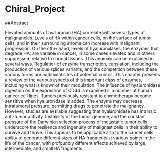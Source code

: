 # Chiral_Project




##Abstract

 Elevated amounts of hyaluronan (HA) correlate with several types of malignancies. Levels of HA within cancer cells, on the surface of tumor cells, and in their surrounding stroma can increase with malignant progression. On the other hand, levels of hyaluronidases, the enzymes that degrade HA, are variable in cancer, in some cases elevated and in others suppressed, relative to normal tissues. This anomaly can be explained in several ways. Regulation of enzyme transcription, translation, including the production of various splices variants, and the competition between these various forms are additional sites of potential control. This chapter presents a review of the various aspects of this important class of enzymes, including what is known of their modulation. The influence of hyaluronidase digestion on the expression of CD44 is examined in a number of human cancer cell lines. Tumors previously resistant to chemotherapy become sensitive when hyaluronidase is added. The enzyme may decrease intratumoral pressure, permitting drugs to penetrate the malignancy. However, studies are available suggesting that hyaluronidase has intrinsic anti-tumor activity. Instability of the tumor genome, and the constant pressure of the Darwinian selection process of metastatic tumor cells underscore the resilience and ingenuity of malignant cells in their ability to survive and thrive. This appears to be applicable also to the cancer cells’ ability to generate different sizes of HA fragments at various points in the life of the cancer, with profoundly different effects achieved by large, intermediate, and small HA fragments.